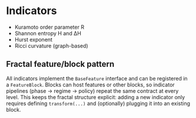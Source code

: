 # Indicators

- Kuramoto order parameter R
- Shannon entropy H and ΔH
- Hurst exponent
- Ricci curvature (graph-based)

## Fractal feature/block pattern

All indicators implement the `BaseFeature` interface and can be registered in a
`FeatureBlock`. Blocks can host features or other blocks, so indicator
pipelines (phase → regime → policy) repeat the same contract at every level.
This keeps the fractal structure explicit: adding a new indicator only requires
defining `transform(...)` and (optionally) plugging it into an existing block.
